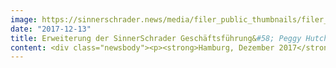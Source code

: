 ```yaml
---
image: https://sinnerschrader.news/media/filer_public_thumbnails/filer_public/2b/9d/2b9d5513-f8a5-48da-a945-842f89a3a9d1/geschaftsfuhrung_erweiterung.jpg__480x288_q85_crop_subsampling-2_upscale.jpg
date: "2017-12-13"
title: Erweiterung der SinnerSchrader Geschäftsführung&#58; Peggy Hutchinson wird Geschäftsführerin People & Culture
content: <div class="newsbody"><p><strong>Hamburg, Dezember 2017</strong> – SinnerSchrader erweitert sein Geschäftsführungsteam um Peggy Hutchinson (46), die mit sofortiger Wirkung das Ressort "People &amp; Culture" verantwortet. Die Position umfasst neben Human Resources Themen auch die Weiterentwicklung der Studiokultur in den zahlreichen Standorten. Durch das Wachstum von SinnerSchrader steht der personelle Ausbau der SinnerSchrader Studios, das Thema Diversität sowie die Integration von Accenture Interactive im Fokus ihrer Arbeit.</p><p>Die studierte Soziologin Peggy Hutchinson verfügt über eine breite, 20-jährige Berufserfahrung (u. a. HR Management, Team Development, Change Management). In den letzten sechs Jahren hat sie den Bereich Human Resources bei SinnerSchrader erfolgreich geleitet. Mit “People &amp; Culture” erfolgt unter ihrer Führung ein weiterer Schritt in der Evolution von SinnerSchrader, welcher den Stellenwert von HR neben den operativen Disziplinen im Unternehmen bekräftigt. Peggy Hutchinson berichtet direkt an Matthias Schrader.</p><p>Wir freuen uns sehr, mit Peggy den Bereich "People &amp; Culture" deutlich stärken zu können, die wir seit Jahren als dynamische und kreative Managerin kennen und deren innovatives Denken und Handeln eine wertvolle Ergänzung zum bestehenden Management Team darstellt. In den kommenden Jahren wird nationales sowie internationales Recruitment noch stärker der Kern unserer Arbeit sein, damit wir für alle Aufgaben der Entwicklung transformationaler Services und Produkte gerüstet sind", so Matthias Schrader, CEO SinnerSchrader.</p><p>"Der Rahmen für gute und professionelle Arbeit mit den richtigen Menschen an den richtigen Plätzen ist bereits gesetzt. Es ist ein hohes Niveau einer soliden Unternehmenskultur mit Werten wie Vertrauen, Respekt und Integrität vorhanden. Unser Ziel ist es, die SinnerSchrader Studiokultur zu pflegen, unseren Mitarbeitern weiterhin eine berufliche Heimat zu bieten und neue, vielfältige Talente am Markt zu finden, die von ihrer DNA zu uns passen", erklärt Peggy Hutchinson, Geschäftsführerin People &amp; Culture.</p><p><strong>Über SinnerSchrader</strong><br/>SinnerSchrader gehört zu den führenden Digitalagenturen Europas mit dem Fokus auf Design und Entwicklung von digitalen Produkten und Services. Mehr als 500 Mitarbeiter arbeiten an der digitalen Transformation für Unternehmen wie Allianz, Audi, comdirect bank, ERGO, Telefónica, TUI, Unitymedia und VW. SinnerSchrader wurde 1996 gegründet, ist seit 1999 börsennotiert und hat Büros in Hamburg, Berlin, Frankfurt am Main, München und Prag. Seit April 2017 ist SinnerSchrader Teil von Accenture Interactive.<br/><a href="http&#58;//sinnerschrader.com/" target="_blank">http&#58;//sinnerschrader.com</a></p></div>
---
```

